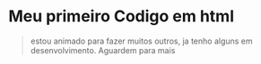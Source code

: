<h1>Meu primeiro Codigo em html</h1>

> estou animado para fazer muitos outros, ja tenho alguns em desenvolvimento. Aguardem para mais

